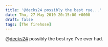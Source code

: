 ```yaml
---
title: '@decks24 possibly the best rye...'
date: Thu, 27 May 2010 20:15:00 +0000
draft: false
tags: [The firehose]
---
```


@[decks24](http://twitter.com/decks24) possibly the best rye I've ever had.